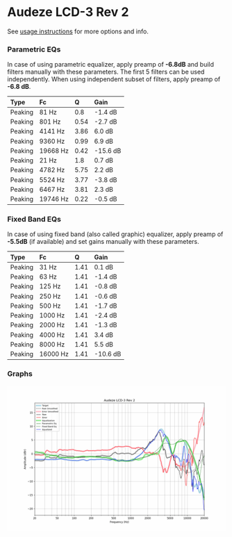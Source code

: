 # Audeze LCD-3 Rev 2
See [usage instructions](https://github.com/jaakkopasanen/AutoEq#usage) for more options and info.

### Parametric EQs
In case of using parametric equalizer, apply preamp of **-6.8dB** and build filters manually
with these parameters. The first 5 filters can be used independently.
When using independent subset of filters, apply preamp of **-6.8 dB**.

| Type    | Fc       |    Q | Gain     |
|:--------|:---------|:-----|:---------|
| Peaking | 81 Hz    | 0.8  | -1.4 dB  |
| Peaking | 801 Hz   | 0.54 | -2.7 dB  |
| Peaking | 4141 Hz  | 3.86 | 6.0 dB   |
| Peaking | 9360 Hz  | 0.99 | 6.9 dB   |
| Peaking | 19668 Hz | 0.42 | -15.6 dB |
| Peaking | 21 Hz    | 1.8  | 0.7 dB   |
| Peaking | 4782 Hz  | 5.75 | 2.2 dB   |
| Peaking | 5524 Hz  | 3.77 | -3.8 dB  |
| Peaking | 6467 Hz  | 3.81 | 2.3 dB   |
| Peaking | 19746 Hz | 0.22 | -0.5 dB  |

### Fixed Band EQs
In case of using fixed band (also called graphic) equalizer, apply preamp of **-5.5dB**
(if available) and set gains manually with these parameters.

| Type    | Fc       |    Q | Gain     |
|:--------|:---------|:-----|:---------|
| Peaking | 31 Hz    | 1.41 | 0.1 dB   |
| Peaking | 63 Hz    | 1.41 | -1.4 dB  |
| Peaking | 125 Hz   | 1.41 | -0.8 dB  |
| Peaking | 250 Hz   | 1.41 | -0.6 dB  |
| Peaking | 500 Hz   | 1.41 | -1.7 dB  |
| Peaking | 1000 Hz  | 1.41 | -2.4 dB  |
| Peaking | 2000 Hz  | 1.41 | -1.3 dB  |
| Peaking | 4000 Hz  | 1.41 | 3.4 dB   |
| Peaking | 8000 Hz  | 1.41 | 5.5 dB   |
| Peaking | 16000 Hz | 1.41 | -10.6 dB |

### Graphs
![](./Audeze%20LCD-3%20Rev%202.png)